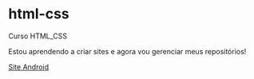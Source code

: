 # html-css
 Curso HTML_CSS

Estou aprendendo a criar sites e agora vou gerenciar meus repositórios!

<a href="https://kevinsilva2023.github.io/html-css/Projetos/site-android/index.html">Site Android</a>
